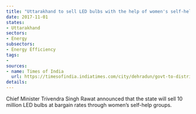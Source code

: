 ```yaml
---
title: "Uttarakhand to sell LED bulbs with the help of women's self-help groups"
date: 2017-11-01
states:
- Uttarakhand
sectors:
- Energy
subsectors:
- Energy Efficiency
tags:
- 
sources:
- name: Times of India
  url: https://timesofindia.indiatimes.com/city/dehradun/govt-to-distribute-1-cr-led-bulbs-to-households/articleshow/62073706.cms
details:
---
```


Chief Minister Trivendra Singh Rawat announced that the state will sell 10 million LED bulbs at bargain rates through women’s self-help groups. 

